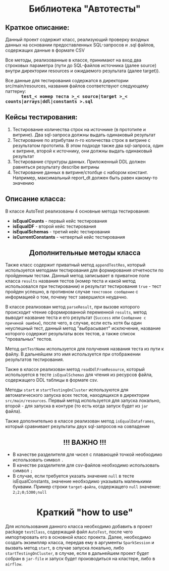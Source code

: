 <h1 style="text-align: center">Библиотека "Автотесты"</h1>
<h2>Краткое описание:</h2>
<p>Данный проект содержит класс, реализующий проверку входных данных на основании предоставленных SQL-запросов и .sql файлов, содержащих данные в формате CSV</p>
<p>Все методы, реализованные в классе, принимают на вход два строковых параметра (пути до SQL-файлов источника (далее source) внутри директории resources и ожидаемого результата (далее target)).</p>
<p>Все данные для тестирования содержатся в директории src/main/resources, названия файлов соответствуют следующему паттерну:<br>
<code style="font-size: 14px; font-weight: 700; margin-left: 50px;">test_< номер теста >_< source|target >_< counts|arrays|ddl|constants >.sql</code></p>
<h2>Кейсы тестирования:</h2>
<ol>
    <li>Тестирование количества строк на источнике (в прототипе и витрине). Два sql-запроса должны выдать одинаковый результат</li>
    <li>Тестирование по атрибутам n-го количества строк в витрине с результатом прототипа. В этом подходе также два sql-запроса, один к витрине, второй к источнику, они должны выдать одинаковый результат</li>
    <li>Тестирование структуры данных. Приложенный DDL должен равняться результату describe витрины</li>
    <li>Тестирование данных в витрине/столбце с набором констант. Например, максимальный report_dt должен быть равен какому-то значению</li>
</ol>
<h2>Описание класса:</h2>
<p>
    В классе AutoTest реализованы 4 основные метода тестирования:
    <ul>
        <li><strong>isEqualCounts</strong> - первый кейс тестирования</li>
        <li><strong>isEqualDF</strong> - второй кейс тестирования</li>
        <li><strong>isEqualSchemas</strong> - третий кейс тестирования</li>
        <li><strong>isCurrentConstants</strong>  - четвертый кейс тестирования</li>
    </ul>
<h2 style="text-align: center">Дополнительные методы класса</h2>
<p>Также класс содержит приватный метод <code>appendTestRes</code>, который используется методами тестирования для формирования отчетности по пройденным тестам. Данный метод записывает в приватное поле класса <code>results</code> названия тестов (номер теста и какой метод использовался при тестировании) и результат тестирования <code>true</code> - тест пройден успешно, в противном случае <code>текстовое сообщение</code> с информацией о том, почему тест завершился неудачно.</p>
<p>В классе реализован метод <code>parseResult</code>, при вызове которого происходит чтение сформированной переменной <code>results</code>, метод выводит название теста и его результат (<code>Success</code> или <code>Сообщение с причиной ошибки</code>), после чего, в случае, если есть хотя бы один неуспешный тест, данный метод "выбрасывает" исключение, название которого содержит результаты всех тестов, а также список "провальных" тестов.</p>
<p>Метод <code>getTestName</code> используется для получения названия теста из пути к файлу. В дальнейшем это имя используется при отображении результатов тестирования.</p>
<p>Также в классе реализован метод <code>readDdlFromResource</code>, который используется в тесте <code>isEqualSchemas</code> для чтения из ресурсов файла, содержащего DDL таблицы в формате csv. </p>
<p>Методы <code>start</code> и <code>startTestingOnCluster</code> используются для автоматического запуска всех тестов, находящихся в директории <code>src/main/resources</code>. Первый метод используется для запуска локально, второй - для запуска в контуре (то есть когда запуск будет из <code>jar</code> файла).</p>
<p>Также дополнительно в классе реализован метод <code>isEqualDataframes</code>, который сравнивает результаты двух sql-запросов на совпадение</p>
<h2 style="text-align: center">!!! ВАЖНО !!!</h2>
<ul>
    <li>В качестве разделителя для чисел с плавающей точкой необходимо использовать символ <code>.</code></li>
    <li>В качестве разделителя для csv-файлов необходимо использовать символ <code>;</code></li>
    <li>В случае, если требуется указать значение <code>null</code> в тесте isEqualConstants, значение необходимо указывать маленькими буквами. Пример строки <code>target-файла</code>, содержащего <code>null</code> значение: <code>2;2;0;5300;null</code></li>
</ul>



<h1 style="text-align: center">Краткий "how to use"</h1>
<p>Для использования данного класса необходимо добавить в проект package <code>testClass</code>, содержащий файл <code>AutoTest</code>, после чего импортировать его в основной класс проекта. Далее, необходимо создать экземпляр класса, передав ему в аргументы <code>SparkSession</code> и вызвать метод <code>start</code>, в случае запуска локально, либо <code>startTestingOnCluster</code>, в случае, если в дальнейшем проект будет собран в <code>jar-file</code> и запуск будет производиться на кластере, либо в <code>airflow</code>.</p>
